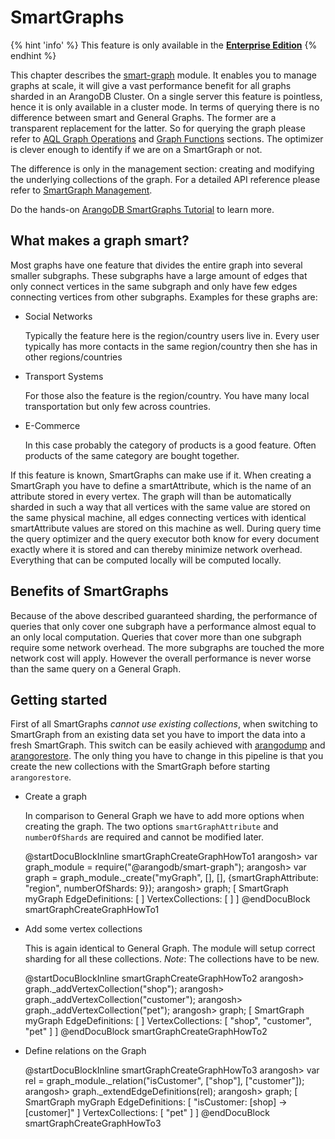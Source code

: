 SmartGraphs
===========

{% hint 'info' %}
This feature is only available in the
[**Enterprise Edition**](https://www.arangodb.com/why-arangodb/arangodb-enterprise/)
{% endhint %}

This chapter describes the [smart-graph](../README.md) module.
It enables you to manage graphs at scale, it will give a vast performance benefit for all graphs sharded in an ArangoDB Cluster.
On a single server this feature is pointless, hence it is only available in a cluster mode.
In terms of querying there is no difference between smart and General Graphs.
The former are a transparent replacement for the latter.
So for querying the graph please refer to [AQL Graph Operations](../../../AQL/Graphs/index.html) 
and [Graph Functions](../GeneralGraphs/Functions.md) sections.
The optimizer is clever enough to identify if we are on a SmartGraph or not.

The difference is only in the management section: creating and modifying the underlying collections of the graph.
For a detailed API reference please refer to [SmartGraph Management](../SmartGraphs/Management.md).

Do the hands-on
[ArangoDB SmartGraphs Tutorial](https://www.arangodb.com/using-smartgraphs-arangodb/)
to learn more.

What makes a graph smart?
-------------------------

Most graphs have one feature that divides the entire graph into several smaller subgraphs.
These subgraphs have a large amount of edges that only connect vertices in the same subgraph
and only have few edges connecting vertices from other subgraphs.
Examples for these graphs are:

* Social Networks

  Typically the feature here is the region/country users live in.
  Every user typically has more contacts in the same region/country then she has in other regions/countries

* Transport Systems

  For those also the feature is the region/country. You have many local transportation but only few across countries.

* E-Commerce

  In this case probably the category of products is a good feature. Often products of the same category are bought together.

If this feature is known, SmartGraphs can make use if it.
When creating a SmartGraph you have to define a smartAttribute, which is the name of an attribute stored in every vertex.
The graph will than be automatically sharded in such a way that all vertices with the same value are stored on the same physical machine,
all edges connecting vertices with identical smartAttribute values are stored on this machine as well.
During query time the query optimizer and the query executor both know for every document exactly where it is stored and can thereby minimize network overhead.
Everything that can be computed locally will be computed locally.

Benefits of SmartGraphs
-----------------------

Because of the above described guaranteed sharding, the performance of queries that only cover one subgraph have a performance almost equal to an only local computation.
Queries that cover more than one subgraph require some network overhead. The more subgraphs are touched the more network cost will apply.
However the overall performance is never worse than the same query on a General Graph.

Getting started
---------------

First of all SmartGraphs *cannot use existing collections*, when switching to SmartGraph from an existing data set you have to import the data into a fresh SmartGraph.
This switch can be easily achieved with [arangodump](../../Programs/Arangodump/README.md)
and [arangorestore](../../Programs/Arangorestore/README.md).
The only thing you have to change in this pipeline is that you create the new collections with the SmartGraph before starting `arangorestore`.

* Create a graph

  In comparison to General Graph we have to add more options when creating the graph. The two options `smartGraphAttribute` and `numberOfShards` are required and cannot be modified later. 


    @startDocuBlockInline smartGraphCreateGraphHowTo1
      arangosh> var graph_module = require("@arangodb/smart-graph");
      arangosh> var graph = graph_module._create("myGraph", [], [], {smartGraphAttribute: "region", numberOfShards: 9});
      arangosh> graph;
      [ SmartGraph myGraph EdgeDefinitions: [ ] VertexCollections: [ ] ]
    @endDocuBlock smartGraphCreateGraphHowTo1


* Add some vertex collections

  This is again identical to General Graph. The module will setup correct sharding for all these collections. *Note*: The collections have to be new.


    @startDocuBlockInline smartGraphCreateGraphHowTo2
      arangosh> graph._addVertexCollection("shop");
      arangosh> graph._addVertexCollection("customer");
      arangosh> graph._addVertexCollection("pet");
      arangosh> graph;
      [ SmartGraph myGraph EdgeDefinitions: [ ] VertexCollections: [ "shop", "customer", "pet" ] ]
    @endDocuBlock smartGraphCreateGraphHowTo2


* Define relations on the Graph


    @startDocuBlockInline smartGraphCreateGraphHowTo3
      arangosh> var rel = graph_module._relation("isCustomer", ["shop"], ["customer"]);
      arangosh> graph._extendEdgeDefinitions(rel);
      arangosh> graph;
      [ SmartGraph myGraph EdgeDefinitions: [   "isCustomer: [shop] -> [customer]" ] VertexCollections: [ "pet" ] ]
    @endDocuBlock smartGraphCreateGraphHowTo3
